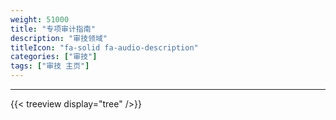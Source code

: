 ```yaml
---
weight: 51000
title: "专项审计指南"
description: "审技领域"
titleIcon: "fa-solid fa-audio-description"
categories: ["审技"]
tags: ["审技 主页"]
---
```


---

{{< treeview
  display="tree"
/>}}